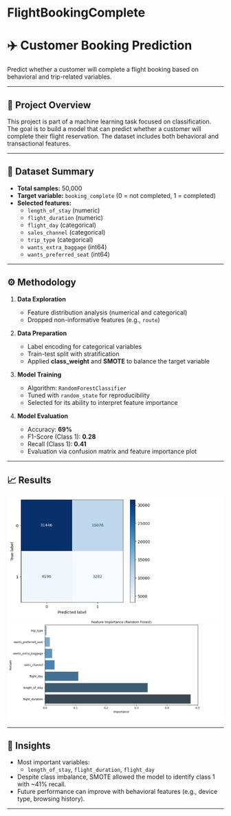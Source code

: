 # FlightBookingComplete

# ✈️ Customer Booking Prediction

Predict whether a customer will complete a flight booking based on behavioral and trip-related variables.

---

## 📌 Project Overview

This project is part of a machine learning task focused on classification. The goal is to build a model that can predict whether a customer will complete their flight reservation. The dataset includes both behavioral and transactional features.

---

## 🧮 Dataset Summary

- **Total samples:** 50,000
- **Target variable:** `booking_complete` (0 = not completed, 1 = completed)
- **Selected features:**
  - `length_of_stay` (numeric)
  - `flight_duration` (numeric)
  - `flight_day` (categorical)
  - `sales_channel` (categorical)
  - `trip_type` (categorical)
  - `wants_extra_baggage` (int64)
  - `wants_preferred_seat` (int64)

---

## ⚙️ Methodology

1. **Data Exploration**
   - Feature distribution analysis (numerical and categorical)
   - Dropped non-informative features (e.g., `route`)

2. **Data Preparation**
   - Label encoding for categorical variables
   - Train-test split with stratification
   - Applied **class_weight** and **SMOTE** to balance the target variable

3. **Model Training**
   - Algorithm: `RandomForestClassifier`
   - Tuned with `random_state` for reproducibility
   - Selected for its ability to interpret feature importance

4. **Model Evaluation**
   - Accuracy: **69%**
   - F1-Score (Class 1): **0.28**
   - Recall (Class 1): **0.41**
   - Evaluation via confusion matrix and feature importance plot

---

## 📈 Results
<img src = "images/conf.jpg">
<img src = "images/fea-imp.jpg">

---

## 🧠 Insights

- Most important variables:  
  - `length_of_stay`, `flight_duration`, `flight_day`
- Despite class imbalance, SMOTE allowed the model to identify class 1 with ~41% recall.
- Future performance can improve with behavioral features (e.g., device type, browsing history).

---
